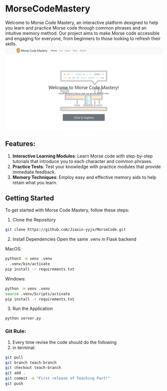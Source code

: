 # MorseCodeMastery
Welcome to Morse Code Mastery, an interactive platform designed to help you learn and practice Morse code through common phrases and an intuitive memory method. Our project aims to make Morse code accessible and engaging for everyone, from beginners to those looking to refresh their skills.
![Homepage](/static/images/Homepage.png "MorseMatery HomePage")

## Features:
1. **Interactive Learning Modules**: Learn Morse code with step-by-step tutorials that introduce you to each character and common phrases.
2. **Practice Tests**: Test your knowledge with practice modules that provide immediate feedback.
3. **Memory Techniques**: Employ easy and effective memory aids to help retain what you learn.

## Getting Started
To get started with Morse Code Mastery, follow these steps:
1. Clone the Repository
```bash
git clone https://github.com/Jiaxin-yyjx/MorseCode.git
```

2. Install Dependencies
Open the same .venv in Flask backend

MacOS:
```bash
python3 -m venv .venv
. .venv/bin/activate
pip install -r requirements.txt
```
Windows:
```bash
python -m venv .venv
source .venv/Scripts/activate
pip install -r requirements.txt
```

3. Run the Application
```bash
python server.py
```

### Git Rule:
1. Every time revise the code should do the following
2. in terminal:
```bash
git pull
git branch teach-branch
git checkout teach-branch
git add .
git commit -m "First release of Teaching Part!"
git push
```

